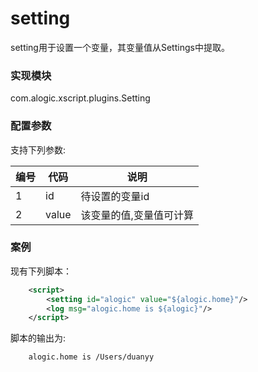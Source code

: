 setting
=======

setting用于设置一个变量，其变量值从Settings中提取。

### 实现模块

com.alogic.xscript.plugins.Setting

### 配置参数

支持下列参数:

| 编号 | 代码 | 说明 |
| ---- | ---- | ---- |
| 1 | id | 待设置的变量id |
| 2 | value | 该变量的值,变量值可计算 |

### 案例

现有下列脚本：
```xml
	<script>
		<setting id="alogic" value="${alogic.home}"/>
        <log msg="alogic.home is ${alogic}"/>
	</script>
```
脚本的输出为:
```
	alogic.home is /Users/duanyy
```
